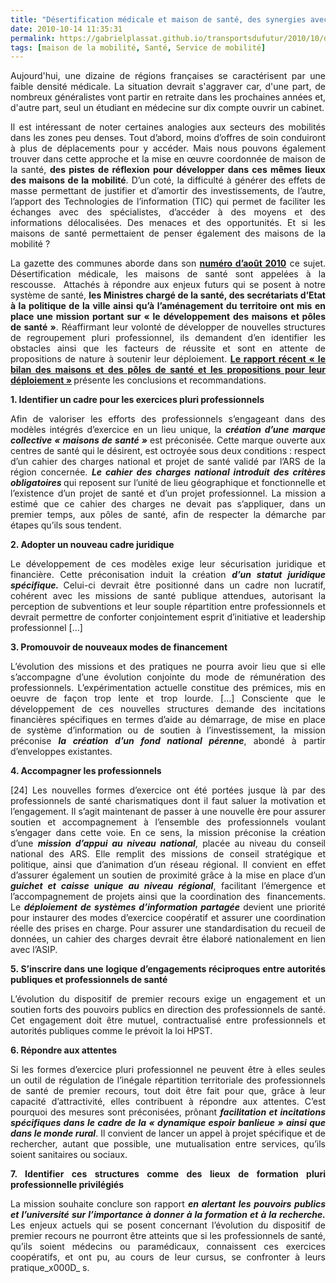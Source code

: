 ```yaml
---
title: "Désertification médicale et maison de santé, des synergies avec les transports ?"
date: 2010-10-14 11:35:31
permalink: https://gabrielplassat.github.io/transportsdufutur/2010/10/desertification-medicale-et-maison-de-sante-des-synergies-avec-les-transports.html
tags: [maison de la mobilité, Santé, Service de mobilité]
---
```


<p style="text-align: justify">Aujourd'hui, une dizaine de régions françaises se caractérisent par une faible densité médicale. La situation devrait s'aggraver car, d'une part, de nombreux généralistes vont partir en retraite dans les prochaines années et, d'autre part, seul un étudiant en médecine sur dix compte ouvrir un cabinet.</p> <p style="text-align: justify">Il est intéressant de noter certaines analogies aux secteurs des mobilités dans les zones peu denses. Tout d’abord, moins d’offres de soin conduiront à plus de déplacements pour y accéder. Mais nous pouvons également trouver dans cette approche et la mise en œuvre coordonnée de maison de la santé, <strong>des pistes de réflexion pour développer dans ces mêmes lieux des maisons de la mobilité</strong>. D’un coté, la difficulté à générer des effets de masse permettant de justifier et d’amortir des investissements, de l’autre, l’apport des Technologies de l’information (TIC) qui permet de faciliter les échanges avec des spécialistes, d’accéder à des moyens et des informations délocalisées. Des menaces et des opportunités. Et si les maisons de santé permettaient de penser également des maisons de la mobilité ?</p> <p style="text-align: justify">La gazette des communes aborde dans son <strong><a href="http://www.lagazettedescommunes.com/sommaire/2041.pdf">numéro d’août 2010</a></strong> ce sujet. Désertification médicale, les maisons de santé sont appelées à la rescousse.  Attachés à répondre aux enjeux futurs qui se posent à notre système de santé, <strong>les Ministres chargé de la santé, des secrétariats d’Etat à la politique de la ville ainsi qu’à l’aménagement du territoire ont mis en place une mission portant sur « le développement des maisons et pôles de santé »</strong>. Réaffirmant leur volonté de développer de nouvelles structures de regroupement pluri professionnel, ils demandent d’en identifier les obstacles ainsi que les facteurs de réussite et sont en attente de propositions de nature à soutenir leur déploiement. <strong><a href="https://gabrielplassat.github.io/transportsdufutur/wp-content/uploads/sites/6/2010/10/0000.pdf">Le rapport récent « le bilan des maisons et des pôles de santé et les propositions pour leur déploiement »</a> </strong>présente les conclusions et recommandations. </p>  <!--more-->   <p style="text-align: justify"><strong>1. Identifier un cadre pour les exercices pluri professionnels</strong></p> <p style="text-align: justify">Afin de valoriser les efforts des professionnels s’engageant dans des modèles intégrés d’exercice en un lieu unique, la <strong><em>création d’une marque collective « maisons de santé » </em></strong>est préconisée. Cette marque ouverte aux centres de santé qui le désirent, est octroyée sous deux conditions : respect d’un cahier des charges national et projet de santé validé par l’ARS de la région concernée. <strong><em>Le cahier des charges national introduit des critères obligatoires </em></strong>qui reposent sur l’unité de lieu géographique et fonctionnelle et l’existence d’un projet de santé et d’un projet professionnel. La mission a estimé que ce cahier des charges ne devait pas s’appliquer, dans un premier temps, aux pôles de santé, afin de respecter la démarche par étapes qu’ils sous tendent.</p> <p style="text-align: justify"><strong>2. Adopter un nouveau cadre juridique</strong></p> <p style="text-align: justify">Le développement de ces modèles exige leur sécurisation juridique et financière. Cette préconisation induit la création <strong><em>d’un statut juridique spécifique. </em></strong>Celui-ci devrait être positionné dans un cadre non lucratif, cohérent avec les missions de santé publique attendues, autorisant la perception de subventions et leur souple répartition entre professionnels et devrait permettre de conforter conjointement esprit d’initiative et leadership professionnel […]</p> <p style="text-align: justify"><strong>3. Promouvoir de nouveaux modes de financement</strong></p> <p style="text-align: justify">L’évolution des missions et des pratiques ne pourra avoir lieu que si elle s’accompagne d’une évolution conjointe du mode de rémunération des professionnels. L’expérimentation actuelle constitue des prémices, mis en oeuvre de façon trop lente et trop lourde. […] Consciente que le développement de ces nouvelles structures demande des incitations financières spécifiques en termes d’aide au démarrage, de mise en place de système d’information ou de soutien à l’investissement, la mission préconise <strong><em>la création d’un fond national pérenne</em></strong>, abondé à partir d’enveloppes existantes.</p> <p style="text-align: justify"><strong>4. Accompagner les professionnels</strong></p> <p style="text-align: justify">[24] Les nouvelles formes d’exercice ont été portées jusque là par des professionnels de santé charismatiques dont il faut saluer la motivation et l’engagement. Il s’agit maintenant de passer à une nouvelle ère pour assurer soutien et accompagnement à l’ensemble des professionnels voulant s’engager dans cette voie. En ce sens, la mission préconise la création d’une <strong><em>mission d’appui au niveau national</em></strong>, placée au niveau du conseil national des ARS. Elle remplit des missions de conseil stratégique et politique, ainsi que d’animation d’un réseau régional. Il convient en effet d’assurer également un soutien de proximité grâce à la mise en place d’un <strong><em>guichet et caisse unique au niveau régional</em></strong>, facilitant l’émergence et l’accompagnement de projets ainsi que la coordination des  financements. Le <strong><em>déploiement de systèmes d’information partagée </em></strong>devient une priorité pour instaurer des modes d’exercice coopératif et assurer une coordination réelle des prises en charge. Pour assurer une standardisation du recueil de données, un cahier des charges devrait être élaboré nationalement en lien avec l’ASIP.</p> <p style="text-align: justify"><strong>5. S’inscrire dans une logique d’engagements réciproques entre autorités publiques et professionnels de santé</strong></p> <p style="text-align: justify">L’évolution du dispositif de premier recours exige un engagement et un soutien forts des pouvoirs publics en direction des professionnels de santé. Cet engagement doit être mutuel, contractualisé entre professionnels et autorités publiques comme le prévoit la loi HPST.</p> <p style="text-align: justify"><strong>6. Répondre aux attentes</strong></p> <p style="text-align: justify">Si les formes d’exercice pluri professionnel ne peuvent être à elles seules un outil de régulation de l’inégale répartition territoriale des professionnels de santé de premier recours, tout doit être fait pour que, grâce à leur capacité d’attractivité, elles contribuent à répondre aux attentes. C’est pourquoi des mesures sont préconisées, prônant <strong><em>facilitation et incitations spécifiques dans le cadre de la « dynamique espoir banlieue » ainsi que dans le monde rural</em></strong>. Il convient de lancer un appel à projet spécifique et de rechercher, autant que possible, une mutualisation entre services, qu’ils soient sanitaires ou sociaux.</p> <p style="text-align: justify"><strong>7. Identifier ces structures comme des lieux de formation pluri professionnelle privilégiés</strong></p> <p style="text-align: justify">La mission souhaite conclure son rapport <strong><em>en alertant les pouvoirs publics et l’université sur l’importance à donner à la formation et à la recherche. </em></strong>Les enjeux actuels qui se posent concernant l’évolution du dispositif de premier recours ne pourront être atteints que si les professionnels de santé, qu’ils soient médecins ou paramédicaux, connaissent ces exercices coopératifs, et ont pu, au cours de leur cursus, se confronter à leurs pratique_x000D_
s.</p>
